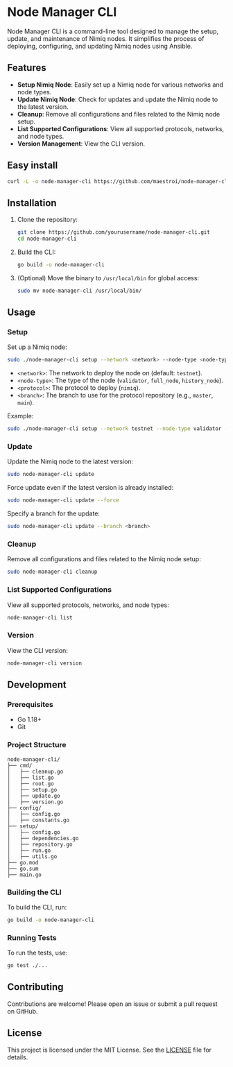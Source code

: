 
# Node Manager CLI

Node Manager CLI is a command-line tool designed to manage the setup, update, and maintenance of Nimiq nodes. It simplifies the process of deploying, configuring, and updating Nimiq nodes using Ansible.

## Features

- **Setup Nimiq Node**: Easily set up a Nimiq node for various networks and node types.
- **Update Nimiq Node**: Check for updates and update the Nimiq node to the latest version.
- **Cleanup**: Remove all configurations and files related to the Nimiq node setup.
- **List Supported Configurations**: View all supported protocols, networks, and node types.
- **Version Management**: View the CLI version.

## Easy install

```sh
curl -L -o node-manager-cli https://github.com/maestroi/node-manager-cli/releases/latest/download/node-manager-cli && chmod +x node-manager-cli
```

## Installation

1. Clone the repository:

    ```sh
    git clone https://github.com/yourusername/node-manager-cli.git
    cd node-manager-cli
    ```

2. Build the CLI:

    ```sh
    go build -o node-manager-cli
    ```

3. (Optional) Move the binary to `/usr/local/bin` for global access:

    ```sh
    sudo mv node-manager-cli /usr/local/bin/
    ```

## Usage

### Setup

Set up a Nimiq node:

```sh
sudo ./node-manager-cli setup --network <network> --node-type <node-type> --protocol <protocol>
```

- `<network>`: The network to deploy the node on (default: `testnet`).
- `<node-type>`: The type of the node (`validator`, `full_node`, `history_node`).
- `<protocol>`: The protocol to deploy (`nimiq`).
- `<branch>`: The branch to use for the protocol repository (e.g., `master`, `main`).

Example:

```sh
sudo ./node-manager-cli setup --network testnet --node-type validator --protocol nimiq
```

### Update

Update the Nimiq node to the latest version:

```sh
sudo node-manager-cli update
```

Force update even if the latest version is already installed:

```sh
sudo node-manager-cli update --force
```

Specify a branch for the update:

```sh
sudo node-manager-cli update --branch <branch>
```

### Cleanup

Remove all configurations and files related to the Nimiq node setup:

```sh
sudo node-manager-cli cleanup
```

### List Supported Configurations

View all supported protocols, networks, and node types:

```sh
node-manager-cli list
```

### Version

View the CLI version:

```sh
node-manager-cli version
```

## Development

### Prerequisites

- Go 1.18+
- Git

### Project Structure

```
node-manager-cli/
├── cmd/
│   ├── cleanup.go
│   ├── list.go
│   ├── root.go
│   ├── setup.go
│   ├── update.go
│   ├── version.go
├── config/
│   ├── config.go
│   ├── constants.go
├── setup/
│   ├── config.go
│   ├── dependencies.go
│   ├── repository.go
│   ├── run.go
│   ├── utils.go
├── go.mod
├── go.sum
├── main.go
```

### Building the CLI

To build the CLI, run:

```sh
go build -o node-manager-cli
```

### Running Tests

To run the tests, use:

```sh
go test ./...
```

## Contributing

Contributions are welcome! Please open an issue or submit a pull request on GitHub.

## License

This project is licensed under the MIT License. See the [LICENSE](LICENSE) file for details.
